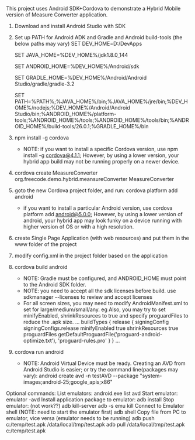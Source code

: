 This project uses Android SDK+Cordova to demonstrate a Hybrid Mobile version of Measure Converter application.

1. Download and install Android Studio with SDK
2. Set up PATH for Android ADK and Gradle and Android build-tools (the below paths may vary)
   SET DEV_HOME=D:/DevApps
   
   SET JAVA_HOME=%DEV_HOME%/jdk1.8.0_144
   
   SET ANDROID_HOME=%DEV_HOME%/Android/sdk
   
   SET GRADLE_HOME=%DEV_HOME%/Android/Android Studio/gradle/gradle-3.2
   
   SET PATH=%PATH%;%JAVA_HOME%/bin;%JAVA_HOME%/jre/bin;%DEV_HOME%/nodejs;%DEV_HOME%/Android/Android Studio/bin;%ANDROID_HOME%/platform-tools;%ANDROID_HOME%/tools;%ANDROID_HOME%/tools/bin;%ANDROID_HOME%/build-tools/26.0.1;%GRADLE_HOME%/bin
   
3. npm install -g cordova
   - NOTE: if you want to install a specific Cordova version, use npm install -g cordova@4.1.1; However, by using a lower version, your hybrid app build may not be running properly on a newer device.
4. cordova create MeasureConverter org.freecode.demo.hybrid.meansureConverter MeasureConverter
5. goto the new Cordova project folder, and run: cordova platform add android
   - if you want to install a particular Android version, use cordova platform add android@5.0.0; However, by using a lower version of android, your hybrid app may look funky on a device running with higher version of OS or with a high resolution.
6. create Single Page Application (with web resources) and put them in the www folder of the project
7. modify config.xml in the project folder based on the application
8. cordova build android
   - NOTE: Gradle must be configured, and ANDROID_HOME must point to the Android SDK folder.
   - NOTE: you need to accept all the sdk licenses before build. use sdkmanager --licenses to review and accept licenses
   - For all screen sizes, you may need to modify AndroidManifest.xml to set for large/medium/small/any.
     eg <supports-screens android:anyDensity="true" android:largeScreens="true" android:normalScreens="true" android:resizeable="true" android:smallScreens="true" android:xlargeScreens="true" />
   Also, you may try to set minifyEnabled, shrinkResources to true and specify proguardFiles to reduce the .apk size.
		...
		buildTypes {
            release {
                signingConfig signingConfigs.release
				minifyEnabled true
                shrinkResources true
				proguardFiles getDefaultProguardFile('proguard-android-optimize.txt'), 'proguard-rules.pro'
            }
        }
		...
		
9. cordova run android 
   - NOTE: Android Virtual Device must be ready. Creating an AVD from Android Studio is easier; or try the command line(packages may vary): android create avd -n testAVD --package "system-images;android-25;google_apis;x86"

Optional commands:
List emulators: 
	android.exe list avd
Start emulator:
	emulator -avd <emulator name>
Install application package to emulator:
	adb install <emulator name> <package name.apk>
Stop emulator: (not work??)
	adb kill-server
	adb -s <emulator name> emu kill
Connect to Emulator shell (NOTE: need to start the emulator first)
    adb shell
Copy file from PC to emulator, vice versa (emulator needs to be running)
    adb push c:/temp/test.apk /data/local/tmp/test.apk
	adb pull /data/local/tmp/test.apk c:/temp/test.apk

